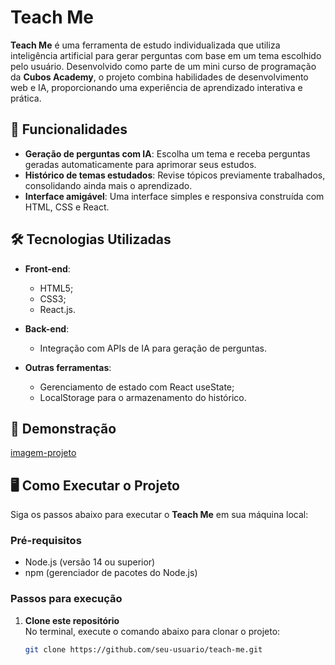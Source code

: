 # Teach Me

**Teach Me** é uma ferramenta de estudo individualizada que utiliza inteligência artificial para gerar perguntas com base em um tema escolhido pelo usuário. Desenvolvido como parte de um mini curso de programação da **Cubos Academy**, o projeto combina habilidades de desenvolvimento web e IA, proporcionando uma experiência de aprendizado interativa e prática.

## 🚀 Funcionalidades

- **Geração de perguntas com IA**: Escolha um tema e receba perguntas geradas automaticamente para aprimorar seus estudos.
- **Histórico de temas estudados**: Revise tópicos previamente trabalhados, consolidando ainda mais o aprendizado.
- **Interface amigável**: Uma interface simples e responsiva construída com HTML, CSS e React.

## 🛠️ Tecnologias Utilizadas

- **Front-end**: 
  - HTML5;
  - CSS3;
  - React.js.

- **Back-end**:
  - Integração com APIs de IA para geração de perguntas.
  
- **Outras ferramentas**:
  - Gerenciamento de estado com React useState;
  - LocalStorage para o armazenamento do histórico.

## 📸 Demonstração
[imagem-projeto]()

## 🖥️ Como Executar o Projeto

Siga os passos abaixo para executar o **Teach Me** em sua máquina local:

### Pré-requisitos

- Node.js (versão 14 ou superior)
- npm (gerenciador de pacotes do Node.js)

### Passos para execução

1. **Clone este repositório**  
   No terminal, execute o comando abaixo para clonar o projeto:  
   ```bash
   git clone https://github.com/seu-usuario/teach-me.git